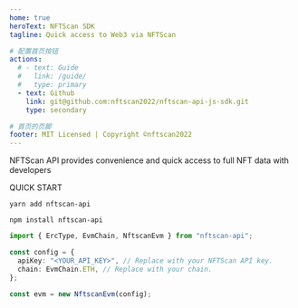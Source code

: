```yaml
---
home: true
heroText: NFTScan SDK
tagline: Quick access to Web3 via NFTScan

# 配置首页按钮
actions:
  # - text: Guide
  #   link: /guide/
  #   type: primary
  - text: Github
    link: git@github.com:nftscan2022/nftscan-api-js-sdk.git
    type: secondary

# 首页的页脚
footer: MIT Licensed | Copyright ©nftscan2022
---
```


NFTScan API provides convenience and quick access to full NFT data with developers

QUICK START
<CodeGroup>
  <CodeGroupItem title="YARN" active>

```shell
yarn add nftscan-api
```

  </CodeGroupItem>

  <CodeGroupItem title="NPM">

```shell
npm install nftscan-api
```

  </CodeGroupItem>
</CodeGroup>

```ts
import { ErcType, EvmChain, NftscanEvm } from "nftscan-api";

const config = {
  apiKey: "<YOUR_API_KEY>", // Replace with your NFTScan API key.
  chain: EvmChain.ETH, // Replace with your chain.
};

const evm = new NftscanEvm(config);
```
